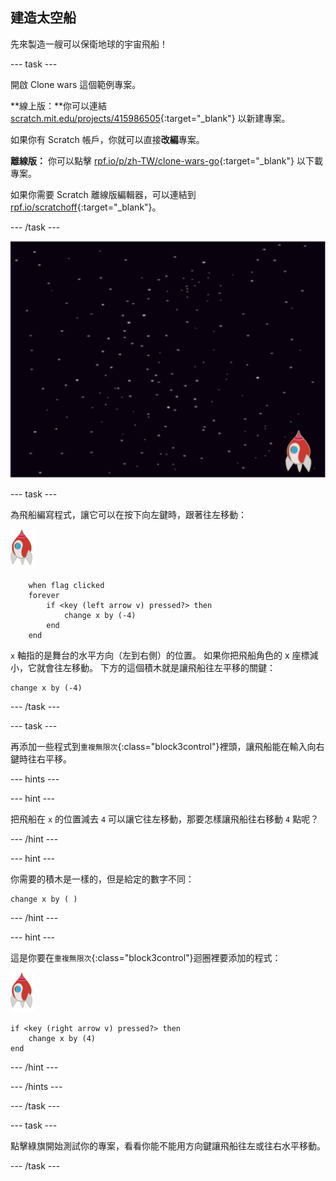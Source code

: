## 建造太空船

先來製造一艘可以保衛地球的宇宙飛船！

--- task ---

開啟 Clone wars 這個範例專案。

**線上版：**你可以連結 [scratch.mit.edu/projects/415986505](https://scratch.mit.edu/projects/415986505){:target="_blank"} 以新建專案。

如果你有 Scratch 帳戶，你就可以直接**改編**專案。

**離線版：** 你可以點擊 [rpf.io/p/zh-TW/clone-wars-go](https://rpf.io/p/zh-TW/clone-wars-go){:target="_blank"} 以下載專案。

如果你需要 Scratch 離線版編輯器，可以連結到 [rpf.io/scratchoff](https://rpf.io/scratchoff){:target="_blank"}。

--- /task ---

![初始專案](images/starter-project.png)

--- task ---

為飛船編寫程式，讓它可以在按下<kbd>向左</kbd>鍵時，跟著往左移動：

![飛船角色](images/rocket-sprite.png)

```blocks3
    when flag clicked
	forever
		if <key (left arrow v) pressed?> then
			change x by (-4)
		end
	end
```

`x` 軸指的是舞台的水平方向（左到右側）的位置。 如果你把飛船角色的 x 座標減小，它就會往左移動。 下方的這個積木就是讓飛船往左平移的關鍵：

```blocks3
change x by (-4)
```

--- /task ---

--- task ---

再添加一些程式到`重複無限次`{:class="block3control"}裡頭，讓飛船能在輸入<kbd>向右</kbd>鍵時往右平移。

--- hints ---


--- hint ---

把飛船在 `x` 的位置減去 `4` 可以讓它往左移動，那要怎樣讓飛船往右移動 `4` 點呢？

--- /hint ---

--- hint ---

你需要的積木是一樣的，但是給定的數字不同：

```blocks3
change x by ( )
```

--- /hint ---

--- hint ---

這是你要在`重複無限次`{:class="block3control"}迴圈裡要添加的程式：

![飛船角色](images/rocket-sprite.png)

```blocks3
if <key (right arrow v) pressed?> then
	change x by (4)
end
```

--- /hint ---

--- /hints ---

--- /task ---

--- task ---

點擊綠旗開始測試你的專案，看看你能不能用方向鍵讓飛船往左或往右水平移動。

--- /task ---
